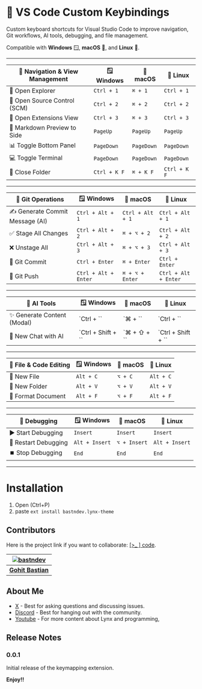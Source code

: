 # 🎹 VS Code Custom Keybindings

Custom keyboard shortcuts for Visual Studio Code to improve navigation, Git workflows, AI tools, debugging, and file management.

Compatible with **Windows** 🪟, **macOS** 🍎, and **Linux** 🐧.

---

| 🧭 **Navigation & View Management**     | 🪟 Windows        | 🍎 macOS         | 🐧 Linux         |
|----------------------------------------|------------------|------------------|------------------|
| 📁 Open Explorer                        | `Ctrl + 1`       | `⌘ + 1`          | `Ctrl + 1`       |
| 🔁 Open Source Control (SCM)           | `Ctrl + 2`       | `⌘ + 2`          | `Ctrl + 2`       |
| 🧩 Open Extensions View                 | `Ctrl + 3`       | `⌘ + 3`          | `Ctrl + 3`       |
| 📝 Markdown Preview to Side            | `PageUp`         | `PageUp`         | `PageUp`         |
| 📊 Toggle Bottom Panel                 | `PageDown`       | `PageDown`       | `PageDown`       |
| 💻 Toggle Terminal                     | `PageDown`       | `PageDown`       | `PageDown`       |
| 📂 Close Folder                        | `Ctrl + K F`     | `⌘ + K F`        | `Ctrl + K F`     |

---

| 🔧 **Git Operations**                 | 🪟 Windows        | 🍎 macOS         | 🐧 Linux         |
|--------------------------------------|------------------|------------------|------------------|
| ✍️ Generate Commit Message (AI)       | `Ctrl + Alt + 1` | `Ctrl + Alt + 1` | `Ctrl + Alt + 1` |
| ✅ Stage All Changes                  | `Ctrl + Alt + 2` | `⌘ + ⌥ + 2`      | `Ctrl + Alt + 2` |
| ❌ Unstage All                        | `Ctrl + Alt + 3` | `⌘ + ⌥ + 3`      | `Ctrl + Alt + 3` |
| 💾 Git Commit                         | `Ctrl + Enter`   | `⌘ + Enter`      | `Ctrl + Enter`   |
| 🚀 Git Push                           | `Ctrl + Alt + Enter` | `⌘ + ⌥ + Enter` | `Ctrl + Alt + Enter` |

---

| 🤖 **AI Tools**                      | 🪟 Windows        | 🍎 macOS         | 🐧 Linux         |
|--------------------------------------|------------------|------------------|------------------|
| ✨ Generate Content (Modal)           | `Ctrl + \``      | `⌘ + \``         | `Ctrl + \``      |
| 💬 New Chat with AI                  | `Ctrl + Shift + \`` | `⌘ + ⇧ + \``  | `Ctrl + Shift + \`` |

---

| 📁 **File & Code Editing**           | 🪟 Windows        | 🍎 macOS         | 🐧 Linux         |
|--------------------------------------|------------------|------------------|------------------|
| 📄 New File                          | `Alt + C`        | `⌥ + C`          | `Alt + C`        |
| 📁 New Folder                        | `Alt + V`        | `⌥ + V`          | `Alt + V`        |
| 🧹 Format Document                   | `Alt + F`        | `⌥ + F`          | `Alt + F`        |

---

| 🐞 **Debugging**                     | 🪟 Windows        | 🍎 macOS         | 🐧 Linux         |
|--------------------------------------|------------------|------------------|------------------|
| ▶️ Start Debugging                   | `Insert`         | `Insert`         | `Insert`         |
| 🔄 Restart Debugging                 | `Alt + Insert`   | `⌥ + Insert`     | `Alt + Insert`   |
| ⏹️ Stop Debugging                    | `End`            | `End`            | `End`            |

---

# Installation
1. Open (Ctrl+P)
2. paste `ext install bastndev.lynx-theme`


## Contributors

Here is the project link if you want to collaborate: [[>_ ] code](https://github.com/bastndev/Lynx-keymap).

| [![bastndev](https://github.com/bastndev.png?size=100)](https://github.com/bastndev)      |
|:----------------------------------------------------------------------------------------: |
| **[Gohit Bastian](https://github.com/bastndev)**                                          |


## About Me

* [X](https://twitter.com/bastndev) - Best for asking questions and discussing issues.
* [Discord](https://discord.com/invite/bgzvzP6aZH) - Best for hanging out with the community.
* [Youtube](https://www.youtube.com/@bastndev) - For more content about Lynx and programming,

## Release Notes

### 0.0.1

Initial release of the keymapping extension.

**Enjoy!!**